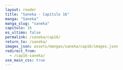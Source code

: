 ```yaml
---
layout: reader
title: "Saneka - Capítulo 16"
manga: "Saneka"
manga_slug: "saneka"
capitulo: 16
es_ultimo: false
permalink: /saneka/cap16/
return_to: /saneka/
images_json: assets/mangas/saneka/cap16/images.json
redirect_from:
  - /cap16-saneka/
use_main_css: true
---
```

